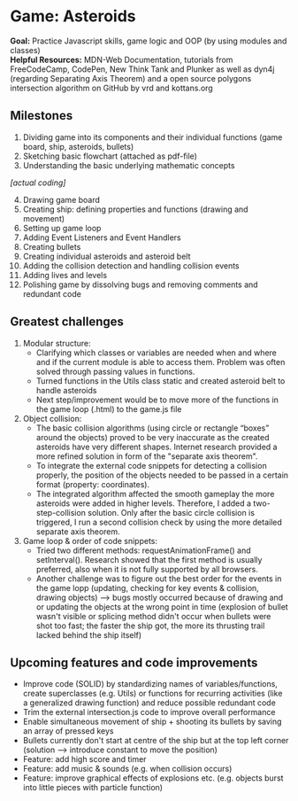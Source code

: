 # Game: Asteroids 

**Goal:** Practice Javascript skills, game logic and OOP (by using modules and classes) <br/>
**Helpful Resources:** MDN-Web Documentation, tutorials from FreeCodeCamp, CodePen, New Think Tank and Plunker as well as dyn4j (regarding Separating Axis Theorem) and a open source polygons intersection algorithm on GitHub by vrd and kottans.org

## Milestones
1. Dividing game into its components and their individual functions (game board, ship, asteroids, bullets)
2. Sketching basic flowchart (attached as pdf-file)
3. Understanding the basic underlying mathematic concepts

*[actual coding]*

4. Drawing game board
5. Creating ship: defining properties and functions (drawing and movement)
6. Setting up game loop
7. Adding Event Listeners and Event Handlers
8. Creating bullets 
9. Creating individual asteroids and asteroid belt
10. Adding the collision detection and handling collision events
11. Adding lives and levels
12. Polishing game by dissolving bugs and removing comments and redundant code


## Greatest challenges
1. Modular structure: 
    * Clarifying which classes or variables are needed when and where and if the current module is able to access them. Problem was often solved through passing values in functions. 
    * Turned functions in the Utils class static and created asteroid belt to handle asteroids
    * Next step/improvement would be to move more of the functions in the game loop (.html) to the game.js file
2. Object collision:
    * The basic collision algorithms (using circle or rectangle “boxes” around the objects) proved to be very inaccurate as the created asteroids have very different shapes. Internet research provided a more refined solution in form of the "separate axis theorem". 
    * To integrate the external code snippets for detecting a collision properly, the position of the objects needed to be passed in a certain format (property: coordinates). 
    * The integrated algorithm affected the smooth gameplay the more asteroids were added in higher levels. Therefore, I added a two-step-collision solution. Only after the basic circle collision is triggered, I run a second collision check by using the more detailed separate axis theorem. 
3. Game loop & order of code snippets:
    * Tried two different methods: requestAnimationFrame() and setInterval(). Research showed that the first method is usually preferred, also when it is not fully supported by all browsers.
    * Another challenge was to figure out the best order for the events in the game lopp (updating, checking for key events & collision, drawing objects) --> bugs mostly occurred because of drawing and or updating the objects at the wrong point in time (explosion of bullet wasn't visible or splicing method didn't occur when bullets were shot too fast; the faster the ship got, the more its thrusting trail lacked behind the ship itself)


## Upcoming features and code improvements
* Improve code (SOLID) by standardizing names of variables/functions, create superclasses (e.g. Utils) or functions for recurring activities (like a generalized drawing function) and reduce possible redundant code
* Trim the external intersection.js code to improve overall performance
* Enable simultaneous movement of ship + shooting its bullets by saving an array of pressed keys
* Bullets currently don't start at centre of the ship but at the top left corner (solution --> introduce constant to move the position)
* Feature: add high score and timer
* Feature: add music & sounds (e.g. when collision occurs)
* Feature: improve graphical effects of explosions etc. (e.g. objects burst into little pieces with particle function)

